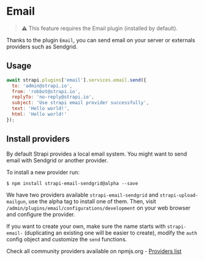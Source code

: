 # Email

> ⚠️  This feature requires the Email plugin (installed by default).

Thanks to the plugin `Email`, you can send email on your server or externals providers such as Sendgrid.

## Usage

```js
await strapi.plugins['email'].services.email.send({
  to: 'admin@strapi.io',
  from: 'robbot@strapi.io',
  replyTo: 'no-reply@strapi.io',
  subject: 'Use strapi email provider successfully',
  text: 'Hello world!',
  html: 'Hello world!'
});
```

## Install providers

By default Strapi provides a local email system. You might want to send email with Sendgrid or another provider.

To install a new provider run:

```
$ npm install strapi-email-sendgrid@alpha --save
```

We have two providers available `strapi-email-sendgrid` and `strapi-upload-mailgun`, use the alpha tag to install one of them. Then, visit `/admin/plugins/email/configurations/development` on your web browser and configure the provider.

If you want to create your own, make sure the name starts with `strapi-email-` (duplicating an existing one will be easier to create), modify the `auth` config object and customize the `send` functions.

Check all community providers available on npmjs.org - [Providers list](https://www.npmjs.com/search?q=strapi-email-)
